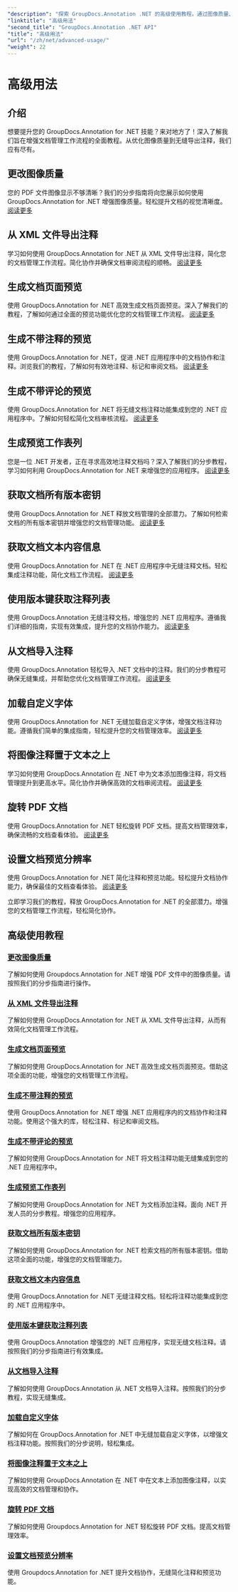 ```yaml
---
"description": "探索 GroupDocs.Annotation .NET 的高级使用教程。通过图像质量、注释导出等分步指南，增强文档管理。"
"linktitle": "高级用法"
"second_title": "GroupDocs.Annotation .NET API"
"title": "高级用法"
"url": "/zh/net/advanced-usage/"
"weight": 22
---
```


# 高级用法

## 介绍

想要提升您的 GroupDocs.Annotation for .NET 技能？来对地方了！深入了解我们旨在增强文档管理工作流程的全面教程。从优化图像质量到无缝导出注释，我们应有尽有。

## 更改图像质量
您的 PDF 文件图像显示不够清晰？我们的分步指南将向您展示如何使用 GroupDocs.Annotation for .NET 增强图像质量。轻松提升文档的视觉清晰度。 [阅读更多](./change-image-quality/)

## 从 XML 文件导出注释
学习如何使用 GroupDocs.Annotation for .NET 从 XML 文件导出注释，简化您的文档管理工作流程。简化协作并确保文档审阅流程的顺畅。 [阅读更多](./export-annotations-xml-file/)

## 生成文档页面预览
使用 GroupDocs.Annotation for .NET 高效生成文档页面预览。深入了解我们的教程，了解如何通过全面的预览功能优化您的文档管理工作流程。 [阅读更多](./generate-document-pages-preview/)

## 生成不带注释的预览
使用 GroupDocs.Annotation for .NET，促进 .NET 应用程序中的文档协作和注释。浏览我们的教程，了解如何有效地注释、标记和审阅文档。 [阅读更多](./generate-preview-without-annotations/)

## 生成不带评论的预览
使用 GroupDocs.Annotation for .NET 将无缝文档注释功能集成到您的 .NET 应用程序中。了解如何轻松简化文档审核流程。 [阅读更多](./generate-preview-without-comments/)

## 生成预览工作表列
您是一位 .NET 开发者，正在寻求高效地注释文档吗？深入了解我们的分步教程，学习如何利用 GroupDocs.Annotation for .NET 来增强您的应用程序。 [阅读更多](./generate-preview-worksheet-columns/)

## 获取文档所有版本密钥
使用 GroupDocs.Annotation for .NET 释放文档管理的全部潜力。了解如何检索文档的所有版本密钥并增强您的文档管理功能。 [阅读更多](./get-all-version-keys-document/)

## 获取文档文本内容信息
使用 GroupDocs.Annotation for .NET 在 .NET 应用程序中无缝注释文档。轻松集成注释功能，简化文档工作流程。 [阅读更多](./get-document-text-content-information/)

## 使用版本键获取注释列表
使用 GroupDocs.Annotation 无缝注释文档，增强您的 .NET 应用程序。遵循我们详细的指南，实现有效集成，提升您的文档协作能力。 [阅读更多](./get-list-annotations-version-key/)

## 从文档导入注释
使用 GroupDocs.Annotation 轻松导入 .NET 文档中的注释。我们的分步教程可确保无缝集成，并帮助您优化文档管理工作流程。 [阅读更多](./import-annotations-from-document/)

## 加载自定义字体
使用 GroupDocs.Annotation for .NET 无缝加载自定义字体，增强文档注释功能。遵循我们简单的集成指南，轻松提升您的文档管理效率。 [阅读更多](./loading-custom-fonts/)

## 将图像注释置于文本之上
学习如何使用 GroupDocs.Annotation 在 .NET 中为文本添加图像注释，将文档管理提升到更高水平。简化协作并确保高效的文档审阅流程。 [阅读更多](./put-image-annotation-over-text/)

## 旋转 PDF 文档
使用 GroupDocs.Annotation for .NET 轻松旋转 PDF 文档。提高文档管理效率，确保流畅的文档查看体验。 [阅读更多](./rotating-pdf-documents/)

## 设置文档预览分辨率
使用 GroupDocs.Annotation for .NET 简化注释和预览功能。轻松提升文档协作能力，确保最佳的文档查看体验。 [阅读更多](./set-document-preview-resolution/)

立即学习我们的教程，释放 GroupDocs.Annotation for .NET 的全部潜力。增强您的文档管理工作流程，轻松简化协作。
## 高级使用教程
### [更改图像质量](./change-image-quality/)
了解如何使用 Groupdocs.Annotation for .NET 增强 PDF 文件中的图像质量。请按照我们的分步指南进行操作。
### [从 XML 文件导出注释](./export-annotations-xml-file/)
了解如何使用 GroupDocs.Annotation for .NET 从 XML 文件导出注释，从而有效简化文档管理工作流程。
### [生成文档页面预览](./generate-document-pages-preview/)
了解如何使用 GroupDocs.Annotation for .NET 高效生成文档页面预览。借助这项全面的功能，增强您的文档管理工作流程。
### [生成不带注释的预览](./generate-preview-without-annotations/)
使用 GroupDocs.Annotation for .NET 增强 .NET 应用程序内的文档协作和注释功能。使用这个强大的库，轻松注释、标记和审阅文档。
### [生成不带评论的预览](./generate-preview-without-comments/)
了解如何使用 GroupDocs.Annotation for .NET 将文档注释功能无缝集成到您的 .NET 应用程序中。
### [生成预览工作表列](./generate-preview-worksheet-columns/)
了解如何使用 GroupDocs.Annotation for .NET 为文档添加注释。面向 .NET 开发人员的分步教程。增强您的应用程序。
### [获取文档所有版本密钥](./get-all-version-keys-document/)
了解如何使用 GroupDocs.Annotation for .NET 检索文档的所有版本密钥。借助这项全面的功能，增强您的文档管理能力。
### [获取文档文本内容信息](./get-document-text-content-information/)
使用 GroupDocs.Annotation for .NET 无缝注释文档。轻松将注释功能集成到您的 .NET 应用程序中。
### [使用版本键获取注释列表](./get-list-annotations-version-key/)
使用 GroupDocs.Annotation 增强您的 .NET 应用程序，实现无缝文档注释。请按照我们的分步指南进行有效集成。
### [从文档导入注释](./import-annotations-from-document/)
了解如何使用 GroupDocs.Annotation 从 .NET 文档导入注释。按照我们的分步教程，实现无缝集成。
### [加载自定义字体](./loading-custom-fonts/)
了解如何在 GroupDocs.Annotation for .NET 中无缝加载自定义字体，以增强文档注释功能。按照我们的分步说明，轻松集成。
### [将图像注释置于文本之上](./put-image-annotation-over-text/)
了解如何使用 GroupDocs.Annotation 在 .NET 中在文本上添加图像注释，以实现高效的文档管理和协作。
### [旋转 PDF 文档](./rotating-pdf-documents/)
了解如何使用 Groupdocs.Annotation for .NET 轻松旋转 PDF 文档。提高文档管理效率。
### [设置文档预览分辨率](./set-document-preview-resolution/)
使用 Groupdocs.Annotation for .NET 提升文档协作，无缝简化注释和预览功能。